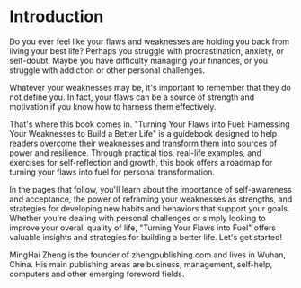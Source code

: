 # Introduction

Do you ever feel like your flaws and weaknesses are holding you back from living your best life? Perhaps you struggle with procrastination, anxiety, or self-doubt. Maybe you have difficulty managing your finances, or you struggle with addiction or other personal challenges.

Whatever your weaknesses may be, it's important to remember that they do not define you. In fact, your flaws can be a source of strength and motivation if you know how to harness them effectively.

That's where this book comes in. "Turning Your Flaws into Fuel: Harnessing Your Weaknesses to Build a Better Life" is a guidebook designed to help readers overcome their weaknesses and transform them into sources of power and resilience. Through practical tips, real-life examples, and exercises for self-reflection and growth, this book offers a roadmap for turning your flaws into fuel for personal transformation.

In the pages that follow, you'll learn about the importance of self-awareness and acceptance, the power of reframing your weaknesses as strengths, and strategies for developing new habits and behaviors that support your goals. Whether you're dealing with personal challenges or simply looking to improve your overall quality of life, "Turning Your Flaws into Fuel" offers valuable insights and strategies for building a better life. Let's get started!


MingHai Zheng is the founder of zhengpublishing.com and lives in Wuhan, China. His main publishing areas are business, management, self-help, computers and other emerging foreword fields.
